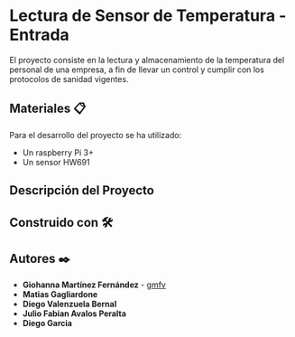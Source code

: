 # Lectura de Sensor de Temperatura - Entrada

El proyecto consiste en la lectura y almacenamiento de la temperatura del personal de una empresa, a fin de llevar un control y cumplir con los protocolos de sanidad vigentes.


## Materiales 📋

Para el desarrollo del proyecto se ha utilizado:
* Un raspberry Pi 3+
* Un sensor HW691

## Descripción del Proyecto
 


## Construido con 🛠️
 


## Autores ✒️

* **Giohanna Martínez Fernández** - [gmfv](https://github.com/gmfv)
* **Matias Gagliardone**
* **Diego Valenzuela Bernal**
* **Julio Fabian Avalos Peralta** 
* **Diego Garcia**
